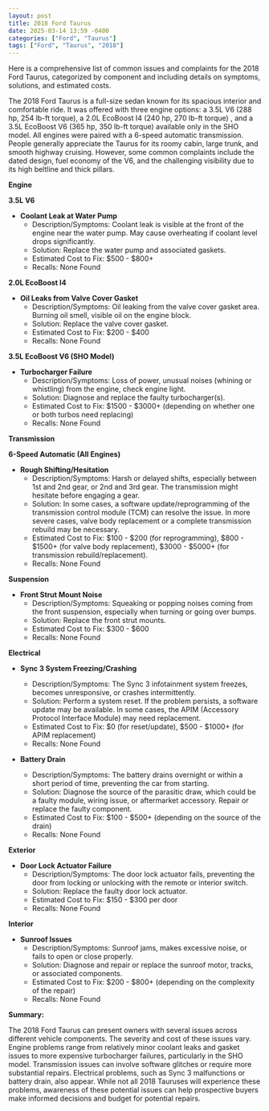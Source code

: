 ```yaml
---
layout: post
title: 2018 Ford Taurus
date: 2025-03-14 13:59 -0400
categories: ["Ford", "Taurus"]
tags: ["Ford", "Taurus", "2018"]
---
```

Here is a comprehensive list of common issues and complaints for the 2018 Ford Taurus, categorized by component and including details on symptoms, solutions, and estimated costs.

The 2018 Ford Taurus is a full-size sedan known for its spacious interior and comfortable ride. It was offered with three engine options: a 3.5L V6 (288 hp, 254 lb-ft torque), a 2.0L EcoBoost I4 (240 hp, 270 lb-ft torque) , and a 3.5L EcoBoost V6 (365 hp, 350 lb-ft torque) available only in the SHO model. All engines were paired with a 6-speed automatic transmission. People generally appreciate the Taurus for its roomy cabin, large trunk, and smooth highway cruising. However, some common complaints include the dated design, fuel economy of the V6, and the challenging visibility due to its high beltline and thick pillars.

**Engine**

**3.5L V6**

*   **Coolant Leak at Water Pump**
    *   Description/Symptoms: Coolant leak is visible at the front of the engine near the water pump. May cause overheating if coolant level drops significantly.
    *   Solution: Replace the water pump and associated gaskets.
    *   Estimated Cost to Fix: $500 - $800+
    *   Recalls: None Found

**2.0L EcoBoost I4**

*   **Oil Leaks from Valve Cover Gasket**
    *   Description/Symptoms: Oil leaking from the valve cover gasket area. Burning oil smell, visible oil on the engine block.
    *   Solution: Replace the valve cover gasket.
    *   Estimated Cost to Fix: $200 - $400
    *   Recalls: None Found

**3.5L EcoBoost V6 (SHO Model)**

*   **Turbocharger Failure**
    *   Description/Symptoms: Loss of power, unusual noises (whining or whistling) from the engine, check engine light.
    *   Solution: Diagnose and replace the faulty turbocharger(s).
    *   Estimated Cost to Fix: $1500 - $3000+ (depending on whether one or both turbos need replacing)
    *   Recalls: None Found

**Transmission**

**6-Speed Automatic (All Engines)**

*   **Rough Shifting/Hesitation**
    *   Description/Symptoms: Harsh or delayed shifts, especially between 1st and 2nd gear, or 2nd and 3rd gear. The transmission might hesitate before engaging a gear.
    *   Solution: In some cases, a software update/reprogramming of the transmission control module (TCM) can resolve the issue. In more severe cases, valve body replacement or a complete transmission rebuild may be necessary.
    *   Estimated Cost to Fix: $100 - $200 (for reprogramming), $800 - $1500+ (for valve body replacement), $3000 - $5000+ (for transmission rebuild/replacement).
    *   Recalls: None Found

**Suspension**

*   **Front Strut Mount Noise**
    *   Description/Symptoms: Squeaking or popping noises coming from the front suspension, especially when turning or going over bumps.
    *   Solution: Replace the front strut mounts.
    *   Estimated Cost to Fix: $300 - $600
    *   Recalls: None Found

**Electrical**

*   **Sync 3 System Freezing/Crashing**
    *   Description/Symptoms: The Sync 3 infotainment system freezes, becomes unresponsive, or crashes intermittently.
    *   Solution: Perform a system reset. If the problem persists, a software update may be available. In some cases, the APIM (Accessory Protocol Interface Module) may need replacement.
    *   Estimated Cost to Fix: $0 (for reset/update), $500 - $1000+ (for APIM replacement)
    *   Recalls: None Found

*   **Battery Drain**
    *   Description/Symptoms: The battery drains overnight or within a short period of time, preventing the car from starting.
    *   Solution: Diagnose the source of the parasitic draw, which could be a faulty module, wiring issue, or aftermarket accessory. Repair or replace the faulty component.
    *   Estimated Cost to Fix: $100 - $500+ (depending on the source of the drain)
    *   Recalls: None Found

**Exterior**

*   **Door Lock Actuator Failure**
    *   Description/Symptoms: The door lock actuator fails, preventing the door from locking or unlocking with the remote or interior switch.
    *   Solution: Replace the faulty door lock actuator.
    *   Estimated Cost to Fix: $150 - $300 per door
    *   Recalls: None Found

**Interior**

*   **Sunroof Issues**
    *   Description/Symptoms: Sunroof jams, makes excessive noise, or fails to open or close properly.
    *   Solution: Diagnose and repair or replace the sunroof motor, tracks, or associated components.
    *   Estimated Cost to Fix: $200 - $800+ (depending on the complexity of the repair)
    *   Recalls: None Found

**Summary:**

The 2018 Ford Taurus can present owners with several issues across different vehicle components. The severity and cost of these issues vary. Engine problems range from relatively minor coolant leaks and gasket issues to more expensive turbocharger failures, particularly in the SHO model. Transmission issues can involve software glitches or require more substantial repairs. Electrical problems, such as Sync 3 malfunctions or battery drain, also appear. While not all 2018 Tauruses will experience these problems, awareness of these potential issues can help prospective buyers make informed decisions and budget for potential repairs.

